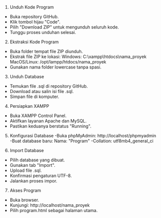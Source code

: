 1. Unduh Kode Program
- Buka repository GitHub.
- Klik tombol hijau "Code".
- Pilih "Download ZIP" untuk mengunduh seluruh kode.
- Tunggu proses unduhan selesai.

2. Ekstraksi Kode Program
- Buka folder tempat file ZIP diunduh.
- Ekstrak file ZIP ke lokasi:
    Windows: C:\xampp\htdocs\nama_proyek
    MacOS/Linux: /opt/lampp/htdocs/nama_proyek
- Gunakan nama folder lowercase tanpa spasi.

3. Unduh Database
- Temukan file .sql di repository GitHub.
- Download atau salin isi file .sql.
- Simpan file di komputer.

4. Persiapkan XAMPP
- Buka XAMPP Control Panel.
- Aktifkan layanan Apache dan MySQL.
- Pastikan keduanya berstatus "Running".

5. Konfigurasi Database
-Buka phpMyAdmin: http://localhost/phpmyadmin
-Buat database baru:
  Nama: "Program"
-Collation: utf8mb4_general_ci

6. Import Database
- Pilih database yang dibuat.
- Gunakan tab "Import".
- Upload file .sql.
- Konfirmasi pengaturan UTF-8.
- Jalankan proses impor.

7. Akses Program
- Buka browser.
- Kunjungi: http://localhost/nama_proyek
- Pilih program.html sebagai halaman utama.
